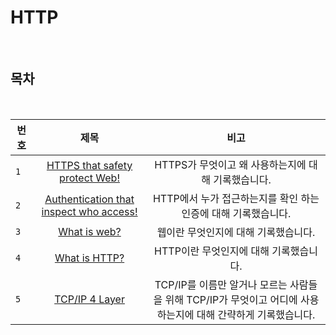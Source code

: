 # HTTP

<br>

## 목차

<br>

| 번호 | 제목 | 비고 |
|---|:---:|:---:|
| `1` | [HTTPS that safety protect Web!](./HTTPS.md) | HTTPS가 무엇이고 왜 사용하는지에 대해 기록했습니다.  |
| `2` | [Authentication that inspect who access!](./Auth.md) | HTTP에서 누가 접근하는지를 확인 하는 인증에 대해 기록했습니다.  |
| `3` | [What is web?](./web.md) | 웹이란 무엇인지에 대해 기록했습니다.  |
| `4` | [What is HTTP?](./HTTP.md) | HTTP이란 무엇인지에 대해 기록했습니다.  |
| `5` | [TCP/IP 4 Layer](./TCPIP.md) | TCP/IP를 이름만 알거나 모르는 사람들을 위해 TCP/IP가 무엇이고 어디에 사용하는지에 대해 간략하게 기록했습니다.  |

